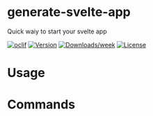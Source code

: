 # generate-svelte-app

Quick waiy to start your svelte app

[![oclif](https://img.shields.io/badge/cli-oclif-brightgreen.svg)](https://oclif.io)
[![Version](https://img.shields.io/npm/v/generate-svelte-app.svg)](https://npmjs.org/package/generate-svelte-app)
[![Downloads/week](https://img.shields.io/npm/dw/generate-svelte-app.svg)](https://npmjs.org/package/generate-svelte-app)
[![License](https://img.shields.io/npm/l/generate-svelte-app.svg)](https://github.com/raulfdm/generate-svelte-app/blob/master/package.json)

<!-- toc -->

# Usage

<!-- usage -->

# Commands

<!-- commands -->
